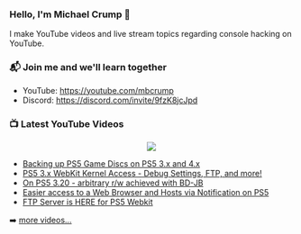 ### Hello, I'm Michael Crump 👋

I make YouTube videos and live stream topics regarding console hacking on YouTube. 

### 📬 Join me and we'll learn together

- YouTube: https://youtube.com/mbcrump
- Discord: https://discord.com/invite/9fzK8jcJpd

### 📺 Latest YouTube Videos

<div align="center">

[<img src="https://img.shields.io/badge/-Subscribe-red?style=for-the-badge&logo=youtube&logoColor=white"/>](https://www.youtube.com/c/mbcrump?sub_confirmation=1)

</div>

<!-- YOUTUBE:START -->
- [Backing up PS5 Game Discs on PS5 3.x and 4.x](https://www.youtube.com/watch?v=xekttYk8PWA)
- [PS5 3.x WebKit Kernel Access - Debug Settings, FTP, and more!](https://www.youtube.com/watch?v=JslsLqRAk0Y)
- [On PS5 3.20 - arbitrary r/w achieved with BD-JB](https://www.youtube.com/watch?v=2T1rhvlO3f4)
- [Easier access to a Web Browser and Hosts via Notification on PS5](https://www.youtube.com/watch?v=6nCrzSuV4TU)
- [FTP Server is HERE for PS5 Webkit](https://www.youtube.com/watch?v=loaYZWOSPHE)
<!-- YOUTUBE:END -->

➡️ [more videos...](https://youtube.com/mbcrump)

